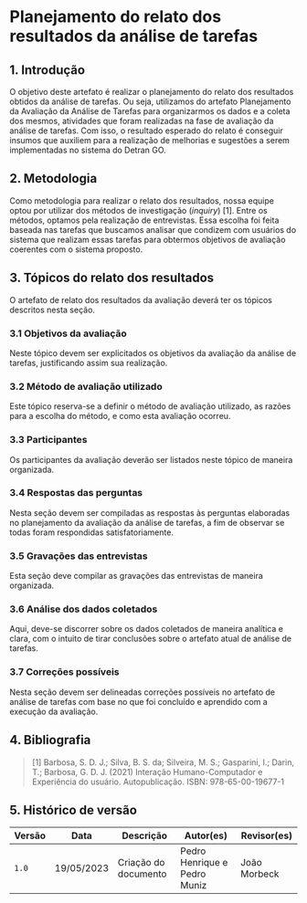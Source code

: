 # Planejamento do relato dos resultados da análise de tarefas

## 1. Introdução

O objetivo deste artefato é realizar o planejamento do relato dos resultados obtidos da análise de tarefas. Ou seja, utilizamos do artefato Planejamento da Avaliação da Análise de Tarefas para organizarmos os dados e a coleta dos mesmos, atividades que foram realizadas na fase de avaliação da análise de tarefas. Com isso, o resultado esperado do relato é conseguir insumos que auxiliem para a realização de melhorias e sugestões a serem implementadas no sistema do Detran GO.

## 2. Metodologia
Como metodologia para realizar o relato dos resultados, nossa equipe optou por utilizar dos métodos de investigação (*inquiry*) [1]. Entre os métodos, optamos pela realização de entrevistas. Essa escolha foi feita baseada nas tarefas que buscamos analisar que condizem com usuários do sistema que realizam essas tarefas para obtermos objetivos de avaliação coerentes com o sistema proposto.

## 3. Tópicos do relato dos resultados

O artefato de relato dos resultados da avaliação deverá ter os tópicos descritos nesta seção.

### 3.1 Objetivos da avaliação

Neste tópico devem ser explicitados os objetivos da avaliação da análise de tarefas, justificando assim sua realização.

### 3.2 Método de avaliação utilizado

Este tópico reserva-se a definir o método de avaliação utilizado, as razões para a escolha do método, e como esta avaliação ocorreu.

### 3.3 Participantes

Os participantes da avaliação deverão ser listados neste tópico de maneira organizada.

### 3.4 Respostas das perguntas

Nesta seção devem ser compiladas as respostas às perguntas elaboradas no planejamento da avaliação da análise de tarefas, a fim de observar se todas foram respondidas satisfatoriamente.

### 3.5 Gravações das entrevistas

Esta seção deve compilar as gravações das entrevistas de maneira organizada.

### 3.6 Análise dos dados coletados

Aqui, deve-se discorrer sobre os dados coletados de maneira analítica e clara, com o intuito de tirar conclusões sobre o artefato atual de análise de tarefas.

### 3.7 Correções possíveis

Nesta seção devem ser delineadas correções possíveis no artefato de análise de tarefas com base no que foi concluído e aprendido com a execução da avaliação.

## 4. Bibliografia

> [1] Barbosa, S. D. J.; Silva, B. S. da; Silveira, M. S.; Gasparini, I.; Darin, T.; Barbosa, G. D. J. (2021) Interação Humano-Computador e Experiência do usuário. Autopublicação. ISBN: 978-65-00-19677-1

## 5. Histórico de versão
| Versão | Data       | Descrição            | Autor(es)   | Revisor(es)    |
|--------|------------|----------------------|-------------|----------------|
| `1.0`  | 19/05/2023 | Criação do documento | Pedro Henrique e Pedro Muniz | João Morbeck |
